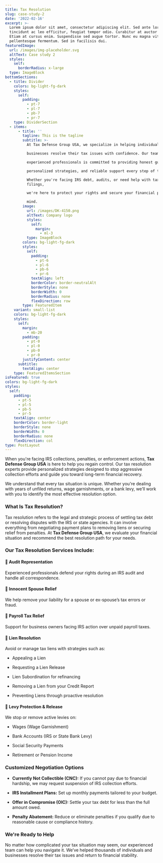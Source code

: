 ```yaml
---
title: Tax Resolution
slug: case-study-2
date: '2022-02-16'
excerpt: >-
  Lorem ipsum dolor sit amet, consectetur adipiscing elit. Sed ante lorem,
  tincidunt ac leo efficitur, feugiat tempor odio. Curabitur at auctor sapien.
  Etiam at cursus enim. Suspendisse sed augue tortor. Nunc eu magna vitae lorem
  pellentesque fermentum. Sed in facilisis dui.
featuredImage:
  url: /images/img-placeholder.svg
  altText: Case study 2
  styles:
    self:
      borderRadius: x-large
  type: ImageBlock
bottomSections:
  - title: Divider
    colors: bg-light-fg-dark
    styles:
      self:
        padding:
          - pt-7
          - pl-7
          - pb-7
          - pr-7
    type: DividerSection
  - items:
      - title: ''
        tagline: This is the tagline
        subtitle: >-
          At Tax Defense Group USA, we specialize in helping individuals and 

          businesses resolve their tax issues with confidence. Our team of 

          experienced professionals is committed to providing honest guidance, 

          personalized strategies, and reliable support every step of the way. 

          Whether you're facing IRS debt, audits, or need help with tax
          filings, 

          we're here to protect your rights and secure your financial peace of 

          mind.
        image:
          url: /images/DK-4150.png
          altText: Company logo
          styles:
            self:
              margin:
                - ml-3
          type: ImageBlock
        colors: bg-light-fg-dark
        styles:
          self:
            padding:
              - pt-6
              - pl-6
              - pb-6
              - pr-6
            textAlign: left
            borderColor: border-neutralAlt
            borderStyle: none
            borderWidth: 0
            borderRadius: none
            flexDirection: row
        type: FeaturedItem
    variant: small-list
    colors: bg-light-fg-dark
    styles:
      self:
        margin:
          - mb-20
        padding:
          - pt-0
          - pl-0
          - pb-0
          - pr-0
        justifyContent: center
      subtitle:
        textAlign: center
    type: FeaturedItemsSection
isFeatured: true
colors: bg-light-fg-dark
styles:
  self:
    padding:
      - pt-5
      - pl-5
      - pb-5
      - pr-5
    textAlign: center
    borderColor: border-light
    borderStyle: none
    borderWidth: 0
    borderRadius: none
    flexDirection: col
type: PostLayout
---
```

When you're facing IRS collections, penalties, or enforcement actions, **Tax Defense Group USA** is here to help you regain control. Our tax resolution experts provide personalized strategies designed to stop aggressive collection efforts and guide you toward long-term financial recovery.

We understand that every tax situation is unique. Whether you're dealing with years of unfiled returns, wage garnishments, or a bank levy, we’ll work with you to identify the most effective resolution option.



### **What Is Tax Resolution?**

Tax resolution refers to the legal and strategic process of settling tax debt or resolving disputes with the IRS or state agencies. It can involve everything from negotiating payment plans to removing liens or securing relief from penalties. At **Tax Defense Group USA**, we evaluate your financial situation and recommend the best resolution path for your needs.



### **Our Tax Resolution Services Include:**

#### 🧾 **Audit Representation**

Experienced professionals defend your rights during an IRS audit and handle all correspondence.

#### 💍 **Innocent Spouse Relief**

We help remove your liability for a spouse or ex-spouse’s tax errors or fraud.

#### 🏢 **Payroll Tax Relief**

Support for business owners facing IRS action over unpaid payroll taxes.

#### 📄 **Lien Resolution**

Avoid or manage tax liens with strategies such as:

*   Appealing a Lien

*   Requesting a Lien Release

*   Lien Subordination for refinancing

*   Removing a Lien from your Credit Report

*   Preventing Liens through proactive resolution

#### 💸 **Levy Protection & Release**

We stop or remove active levies on:

*   Wages (Wage Garnishment)

*   Bank Accounts (IRS or State Bank Levy)

*   Social Security Payments

*   Retirement or Pension Income



### **Customized Negotiation Options**

*   **Currently Not Collectible (CNC):** If you cannot pay due to financial hardship, we may request suspension of IRS collection efforts.

*   **IRS Installment Plans:** Set up monthly payments tailored to your budget.

*   **Offer in Compromise (OIC):** Settle your tax debt for less than the full amount owed.

*   **Penalty Abatement:** Reduce or eliminate penalties if you qualify due to reasonable cause or compliance history.



### **We're Ready to Help**

No matter how complicated your tax situation may seem, our experienced team can help you navigate it. We’ve helped thousands of individuals and businesses resolve their tax issues and return to financial stability.
